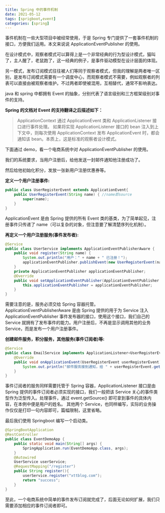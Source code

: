 ```yaml
---
title: Spring 中的事件机制
date: 2021-05-12
tags: [sprigboot,event]
categories: [spring]
---
```



事件机制在一些大型项目中被经常使用，于是 Spring 专门提供了一套事件机制的接口，方便我们运用。本文来说说 ApplicationEventPublisher 的使用。

在设计模式中，观察者模式可以算得上是一个非常经典的行为型设计模式，猫叫了，主人醒了，老鼠跑了，这一经典的例子，是事件驱动模型在设计层面的体现。

另一模式，发布订阅模式往往被人们等同于观察者模式，但我的理解是两者唯一区别，是发布订阅模式需要有一个调度中心，而观察者模式不需要，例如观察者的列表可以直接由被观察者维护。不过两者即使被混用，互相替代，通常不影响表达。

java 和 spring 中都拥有 Event 的抽象，分别代表了语言级别和三方框架级别对事件的支持。

**Spring 的文档对 Event 的支持翻译之后描述如下：**

> ApplicationContext 通过 ApplicationEvent 类和 ApplicationListener 接口进行事件处理。 如果将实现 ApplicationListener 接口的 bean 注入到上下文中，则每次使用 ApplicationContext 发布 ApplicationEvent 时，都会通知该 bean。本质上，这是标准的观察者设计模式。

下面通过 demo，看一个电商系统中对 ApplicationEventPublisher 的使用。

我们的系统要求，当用户注册后，给他发送一封邮件通知他注册成功了。

然后给他初始化积分，发放一张新用户注册优惠券等。

**定义一个用户注册事件:**

```java
public class UserRegisterEvent extends ApplicationEvent{
    public UserRegisterEvent(String name) { //name即source
        super(name);
    }
}
```

ApplicationEvent 是由 Spring 提供的所有 Event 类的基类，为了简单起见，注册事件只传递了 name（可以复杂的对象，但注意要了解清楚序列化机制）。

**再定义一个用户注册服务(事件发布者):**

```java
@Service
public class UserService implements ApplicationEventPublisherAware {
    public void register(String name) {
        System.out.println("用户：" + name + " 已注册！");
        applicationEventPublisher.publishEvent(new UserRegisterEvent(name));
    }
    private ApplicationEventPublisher applicationEventPublisher;
    @Override
    public void setApplicationEventPublisher(ApplicationEventPublisher applicationEventPublisher) {
        this.applicationEventPublisher = applicationEventPublisher;
    }
}
```

需要注意的是，服务必须交给 Spring 容器托管。ApplicationEventPublisherAware 是由 Spring 提供的用于为 Service 注入 ApplicationEventPublisher 事件发布器的接口，使用这个接口，我们自己的 Service 就拥有了发布事件的能力。用户注册后，不再是显示调用其他的业务 Service，而是发布一个用户注册事件。

**创建邮件服务，积分服务，其他服务(事件订阅者)等:**

```java
@Service
public class EmailService implements ApplicationListener<UserRegisterEvent> {
    @Override
    public void onApplicationEvent(UserRegisterEvent userRegisterEvent) {
        System.out.println("邮件服务接到通知，给 " + userRegisterEvent.getSource() + " 发送邮件...");
    }
}
```

事件订阅者的服务同样需要托管于 Spring 容器，ApplicationListener 接口是由 Spring 提供的事件订阅者必须实现的接口，我们一般把该 Service 关心的事件类型作为泛型传入。处理事件，通过 event.getSource() 即可拿到事件的具体内容，在本例中便是用户的姓名。 其他两个 Service，也同样编写，实际的业务操作仅仅是打印一句内容即可，篇幅限制，这里省略。

最后我们使用 Springboot 编写一个启动类。

```java
@SpringBootApplication
@RestController
public class EventDemoApp {
    public static void main(String[] args) {
        SpringApplication.run(EventDemoApp.class, args);
    }
    @Autowired
    UserService userService;
    @RequestMapping("/register")
    public String register(){
        userService.register("xttblog.com");
        return "success";
    }
}
```

至此，一个电商系统中简单的事件发布订阅就完成了，后面无论如何扩展，我们只需要添加相应的事件订阅者即可。

